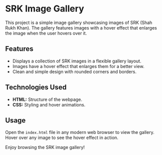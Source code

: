 # SRK Image Gallery

This project is a simple image gallery showcasing images of SRK (Shah Rukh Khan). The gallery features images with a hover effect that enlarges the image when the user hovers over it.

## Features

- Displays a collection of SRK images in a flexible gallery layout.
- Images have a hover effect that enlarges them for a better view.
- Clean and simple design with rounded corners and borders.

## Technologies Used

- **HTML:** Structure of the webpage.
- **CSS:** Styling and hover animations.

## Usage

Open the `index.html` file in any modern web browser to view the gallery. Hover over any image to see the hover effect in action.


Enjoy browsing the SRK image gallery!
